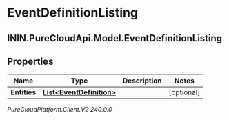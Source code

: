 # EventDefinitionListing

## ININ.PureCloudApi.Model.EventDefinitionListing

## Properties

|Name | Type | Description | Notes|
|------------ | ------------- | ------------- | -------------|
| **Entities** | [**List&lt;EventDefinition&gt;**](EventDefinition) |  | [optional] |



_PureCloudPlatform.Client.V2 240.0.0_
